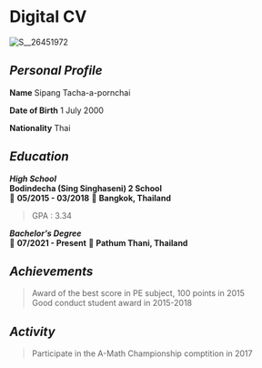 # Digital CV

![S__26451972](https://user-images.githubusercontent.com/95371748/144287952-ba1aba40-5e6b-46b5-8d13-cacff396f55e.jpg)

## _Personal Profile_
**Name** Sipang Tacha-a-pornchai

**Date of Birth** 1 July 2000

**Nationality** Thai

## _Education_

**_High School_**<br>
**Bodindecha (Sing Singhaseni) 2 School**<br>
:date: **05/2015 - 03/2018** :round_pushpin: **Bangkok, Thailand**<br>
> GPA : 3.34

**_Bachelor's Degree_**<br>
:date: **07/2021 - Present** :round_pushpin: **Pathum Thani, Thailand**

## _Achievements_

> Award of the best score in PE subject, 100 points in 2015<br>
> Good conduct student award in 2015-2018

## _Activity_

> Participate in the A-Math Championship comptition in 2017


